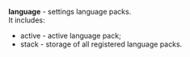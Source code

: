 **language** - settings language packs.  
It includes:  
* active - active language pack;
* stack - storage of all registered language packs.

